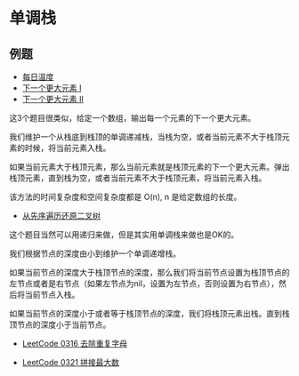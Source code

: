 # 单调栈

## 例题

- [每日温度](https://leetcode-cn.com/problems/daily-temperatures/)
- [下一个更大元素 I](https://leetcode-cn.com/problems/next-greater-element-i/)
- [下一个更大元素 II](https://leetcode-cn.com/problems/next-greater-element-ii/)

这3个题目很类似，给定一个数组，输出每一个元素的下一个更大元素。

我们维护一个从栈底到栈顶的单调递减栈，当栈为空，或者当前元素不大于栈顶元素的时候，将当前元素入栈。

如果当前元素大于栈顶元素，那么当前元素就是栈顶元素的下一个更大元素。弹出栈顶元素，直到栈为空，或者当前元素不大于栈顶元素，将当前元素入栈。

该方法的时间复杂度和空间复杂度都是 O(n), n 是给定数组的长度。

- [从先序遍历还原二叉树](https://leetcode-cn.com/problems/recover-a-tree-from-preorder-traversal/)

这个题目当然可以用递归来做，但是其实用单调栈来做也是OK的。

我们根据节点的深度由小到维护一个单调递增栈。

如果当前节点的深度大于栈顶节点的深度，那么我们将当前节点设置为栈顶节点的左节点或者是右节点（如果左节点为nil，设置为左节点，否则设置为右节点），然后将当前节点入栈。

如果当前节点的深度小于或者等于栈顶节点的深度，我们将栈顶元素出栈。直到栈顶节点的深度小于当前节点。

- [LeetCode 0316 去除重复字母](https://leetcode-cn.com/problems/remove-duplicate-letters/)

- [LeetCode 0321 拼接最大数](https://leetcode-cn.com/problems/create-maximum-number/)
